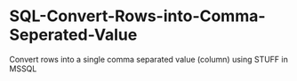 # SQL-Convert-Rows-into-Comma-Seperated-Value
Convert rows into a single comma separated value (column) using STUFF in MSSQL
